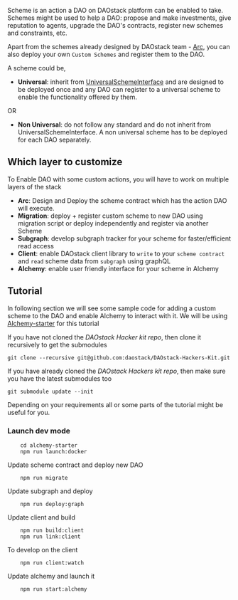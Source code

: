 Scheme is an action a DAO on DAOstack platform can be enabled to take. Schemes might be used to help a DAO: propose and make investments, give reputation to agents, upgrade the DAO's contracts, register new schemes and constraints, etc.

Apart from the schemes already designed by DAOstack team - [Arc](https://github.com/daostack/arc/tree/master/contracts/), you can also deploy your own `Custom Schemes` and register them to the DAO.

A scheme could be,

  - **Universal**: inherit from [UniversalSchemeInterface](https://github.com/daostack/arc/blob/master/contracts/universalSchemes/UniversalSchemeInterface.sol) and are designed to be deployed once and any DAO can register to a universal scheme to enable the functionality offered by them.

  OR

  - **Non Universal**: do not follow any standard and do not inherit from UniversalSchemeInterface. A non universal scheme has to be deployed for each DAO separately.

## Which layer to customize

To Enable DAO with some custom actions, you will have to work on multiple layers of the stack

  - **Arc**: Design and Deploy the scheme contract which has the action DAO will execute.
  - **Migration**: deploy + register custom scheme to new DAO using migration script or deploy independently and register via another Scheme
  - **Subgraph**: develop subgraph tracker for your scheme for faster/efficient read access
  - **Client**: enable DAOstack client library to `write` to your `scheme contract` and `read` scheme data from `subgraph` using graphQL
  - **Alchemy**: enable user friendly interface for your scheme in Alchemy

## Tutorial
  
In following section we will see some sample code for adding a custom scheme to the DAO and enable Alchemy to interact with it.
We will be using [Alchemy-starter](https://github.com/daostack/DAOstack-Hackers-Kit/tree/master/alchemy-starter) for this tutorial

If you have not cloned the *DAOstack Hacker kit repo*, then clone it recursively to get the submodules

    git clone --recursive git@github.com:daostack/DAOstack-Hackers-Kit.git

If you have already cloned the *DAOstack Hackers kit repo*, then make sure you have the latest submodules too

    git submodule update --init

Depending on your requirements all or some parts of the tutorial might be useful for you.

### Launch dev mode

        cd alchemy-starter
        npm run launch:docker 

Update scheme contract and deploy new DAO
        
        npm run migrate

Update subgraph and deploy

        npm run deploy:graph

Update client and build

        npm run build:client
        npm run link:client

To develop on the client

        npm run client:watch

Update alchemy and launch it

        npm run start:alchemy

